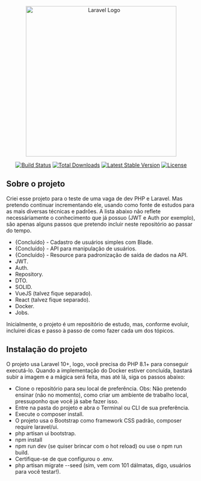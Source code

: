 <p align="center"><a href="https://laravel.com" target="_blank"><img src="https://raw.githubusercontent.com/laravel/art/master/logo-lockup/5%20SVG/2%20CMYK/1%20Full%20Color/laravel-logolockup-cmyk-red.svg" width="400" alt="Laravel Logo"></a></p>

<p align="center">
<a href="https://github.com/laravel/framework/actions"><img src="https://github.com/laravel/framework/workflows/tests/badge.svg" alt="Build Status"></a>
<a href="https://packagist.org/packages/laravel/framework"><img src="https://img.shields.io/packagist/dt/laravel/framework" alt="Total Downloads"></a>
<a href="https://packagist.org/packages/laravel/framework"><img src="https://img.shields.io/packagist/v/laravel/framework" alt="Latest Stable Version"></a>
<a href="https://packagist.org/packages/laravel/framework"><img src="https://img.shields.io/packagist/l/laravel/framework" alt="License"></a>
</p>

## Sobre o projeto

Criei esse projeto para o teste de uma vaga de dev PHP e Laravel. Mas pretendo continuar incrementando ele, usando como fonte de estudos para as mais diversas técnicas e padrões.
A lista abaixo não reflete necessáriamente o conhecimento que já possuo (JWT e Auth por exemplo), são apenas alguns passos que pretendo incluir neste repositório ao passar do tempo.

- {Concluído} - Cadastro de usuários simples com Blade.
- {Concluído} - API para manipulação de usuários.
- {Concluído} - Resource para padronização de saída de dados na API.
- JWT.
- Auth.
- Repository.
- DTO.
- SOLID.
- VueJS (talvez fique separado).
- React (talvez fique separado).
- Docker.
- Jobs.

Inicialmente, o projeto é um repositório de estudo, mas, conforme evoluir, incluirei dicas e passo à passo de como fazer cada um dos tópicos.

## Instalação do projeto

O projeto usa Laravel 10+, logo, você precisa do PHP 8.1+ para conseguir executá-lo.
Quando a implementação do Docker estiver concluída, bastará subir a imagem e a mágica será feita, mas até lá, siga os passos abaixo:

- Clone o repositório para seu local de preferência. Obs: Não pretendo ensinar (não no momento), como criar um ambiente de trabalho local, pressuponho que você já sabe fazer isso.
- Entre na pasta do projeto e abra o Terminal ou CLI de sua preferência.
- Execute o composer install.
- O projeto usa o Bootstrap como framework CSS padrão, composer require laravel/ui.
- php artisan ui bootstrap.
- npm install
- npm run dev (se quiser brincar com o hot reload) ou use o npm run build.
- Certifique-se de que configurou o .env.
- php artisan migrate --seed (sim, vem com 101 dálmatas, digo, usuários para você testar!).